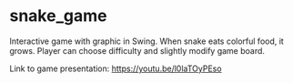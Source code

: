 # snake_game
Interactive game with graphic in Swing. When snake eats colorful food, it grows. Player can choose difficulty and slightly modify game board.

Link to game presentation: https://youtu.be/l0laTOyPEso
